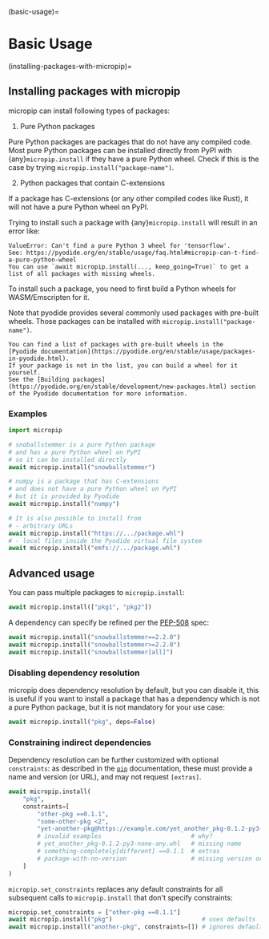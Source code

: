 (basic-usage)=

# Basic Usage

(installing-packages-with-micropip)=

## Installing packages with micropip

micropip can install following types of packages:

1. Pure Python packages

Pure Python packages are packages that do not have any compiled code.
Most pure Python packages can be installed directly from PyPI with {any}`micropip.install`
if they have a pure Python wheel. Check if this is the case by trying `micropip.install("package-name")`.

2. Python packages that contain C-extensions

If a package has C-extensions (or any other compiled codes like Rust),
it will not have a pure Python wheel on PyPI.

Trying to install such a package with {any}`micropip.install` will result in an error like:

```
ValueError: Can't find a pure Python 3 wheel for 'tensorflow'.
See: https://pyodide.org/en/stable/usage/faq.html#micropip-can-t-find-a-pure-python-wheel
You can use `await micropip.install(..., keep_going=True)` to get a list of all packages with missing wheels.
```

To install such a package, you need to first build a Python wheels for WASM/Emscripten for it.

Note that pyodide provides several commonly used packages with pre-built wheels.
Those packages can be installed with `micropip.install("package-name")`.

```{note}
You can find a list of packages with pre-built wheels in the
[Pyodide documentation](https://pyodide.org/en/stable/usage/packages-in-pyodide.html).
If your package is not in the list, you can build a wheel for it yourself.
See the [Building packages](https://pyodide.org/en/stable/development/new-packages.html) section of the Pyodide documentation for more information.
```


### Examples

```python
import micropip

# snoballstemmer is a pure Python package
# and has a pure Python wheel on PyPI
# so it can be installed directly
await micropip.install("snowballstemmer")

# numpy is a package that has C-extensions
# and does not have a pure Python wheel on PyPI
# but it is provided by Pyodide
await micropip.install("numpy")

# It is also possible to install from
# - arbitrary URLs
await micropip.install("https://.../package.whl")
# - local files inside the Pyodide virtual file system
await micropip.install("emfs://.../package.whl")
```


## Advanced usage

You can pass multiple packages to `micropip.install`:

```python
await micropip.install(["pkg1", "pkg2"])
```

A dependency can specify be refined per the [PEP-508] spec:


```python
await micropip.install("snowballstemmer==2.2.0")
await micropip.install("snowballstemmer>=2.2.0")
await micropip.install("snowballstemmer[all]")
```

[PEP-508]: https://peps.python.org/pep-0508

### Disabling dependency resolution

micropip does dependency resolution by default, but you can disable it,
this is useful if you want to install a package that has a dependency
which is not a pure Python package, but it is not mandatory for your use case:

```python
await micropip.install("pkg", deps=False)
```

### Constraining indirect dependencies

Dependency resolution can be further customized with optional `constraints`: as
described in the [`pip`](https://pip.pypa.io/en/stable/user_guide/#constraints-files)
documentation, these must provide a name and version (or URL), and may not request
`[extras]`.

```python
await micropip.install(
    "pkg",
    constraints=[
        "other-pkg ==0.1.1",
        "some-other-pkg <2",
        "yet-another-pkg@https://example.com/yet_another_pkg-0.1.2-py3-none-any.whl",
        # invalid examples                         # why?
        # yet_another_pkg-0.1.2-py3-none-any.whl   # missing name
        # something-completely[different] ==0.1.1  # extras
        # package-with-no-version                  # missing version or URL
    ]
)
```

`micropip.set_constraints` replaces any default constraints for all subsequent
calls to `micropip.install` that don't specify constraints:

```python
micropip.set_constraints = ["other-pkg ==0.1.1"]
await micropip.install("pkg")                         # uses defaults
await micropip.install("another-pkg", constraints=[]) # ignores defaults
```
